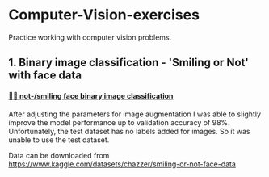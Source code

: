 # Computer-Vision-exercises
Practice working with computer vision problems.

## 1. Binary image classification - 'Smiling or Not' with face data 

#### [🙂🙁 not-/smiling face binary image classification ](https://github.com/risa1796/Computer-Vision-exercises/blob/main/Smile_or_Not-2.ipynb)

After adjusting the parameters for image augmentation I was able to slightly improve the model performance up to validation accuracy of 98%. 
Unfortunately, the test dataset has no labels added for images. So it was unable to use the test dataset. 

Data can be downloaded from https://www.kaggle.com/datasets/chazzer/smiling-or-not-face-data
